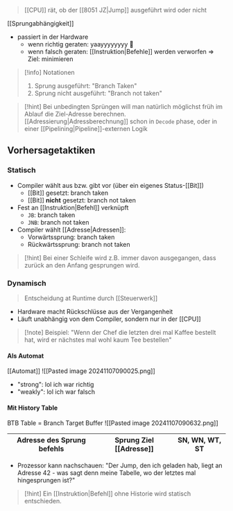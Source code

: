 > [[CPU]] rät, ob der [[8051 JZ|Jump]] ausgeführt wird oder nicht


[[Sprungabhängigkeit]]
- passiert in der Hardware
	- wenn richtig geraten: yaayyyyyyyy 🥳
	- wenn falsch geraten: [[Instruktion|Befehle]] werden verworfen  => Ziel: minimieren

> [!info] Notationen
> 1. Sprung ausgeführt: "Branch Taken"
> 2. Sprung nicht ausgeführt: "Branch not taken"

> [!hint] Bei unbedingten Sprüngen will man natürlich möglichst früh im Ablauf die Ziel-Adresse berechnen.
> [[Adressierung|Adressberechnung]] schon in `Decode` phase, oder in einer [[Pipelining|Pipeline]]-externen Logik

## Vorhersagetaktiken
### Statisch
- Compiler wählt aus bzw. gibt vor (über ein eigenes Status-[[Bit]])
	- [[Bit]] gesetzt: branch taken
	- [[Bit]] **nicht** gesetzt: branch not taken
- Fest an [[Instruktion|Befehl]] verknüpft
	- `JB`: branch taken
	- `JNB`: branch not taken
- Compiler wählt [[Adresse|Adressen]]:
	- Vorwärtssprung: branch taken
	- Rückwärtssprung: branch not taken

> [!hint] Bei einer Schleife wird z.B. immer davon ausgegangen, dass zurück an den Anfang gesprungen wird.


### Dynamisch
> Entscheidung at Runtime durch [[Steuerwerk]]
- Hardware macht Rückschlüsse aus der Vergangenheit
- Läuft unabhängig von dem Compiler, sondern nur in der [[CPU]]

> [!note] Beispiel: "Wenn der Chef die letzten drei mal Kaffee bestellt hat, wird er nächstes mal wohl kaum Tee bestellen"

#### Als Automat
[[Automat]]
![[Pasted image 20241107090025.png]]

- "strong": lol ich war richtig
- "weakly": lol ich war falsch

#### Mit History Table
BTB Table = Branch Target Buffer
![[Pasted image 20241107090632.png]]

| Adresse des Sprung befehls | Sprung Ziel [[Adresse]] | SN, WN, WT, ST |
| -------------------------- | ----------------------- | -------------- |
- Prozessor kann nachschauen: "Der Jump, den ich geladen hab, liegt an Adresse 42 - was sagt denn meine Tabelle, wo der letztes mal hingesprungen ist?"

> [!hint] Ein [[Instruktion|Befehl]] ohne Historie wird statisch entschieden.

